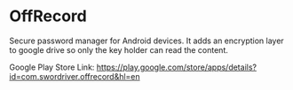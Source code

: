 # OffRecord
Secure password manager for Android devices.  It adds an encryption layer to google drive so only the key holder can read the content.


Google Play Store Link:
https://play.google.com/store/apps/details?id=com.swordriver.offrecord&hl=en